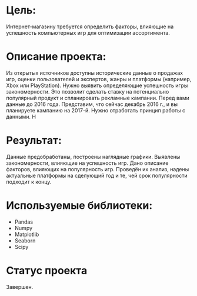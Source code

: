 # Цель:
Интернет-магазину требуется определить факторы, влияющие на успешность компьютерных игр для оптимизации ассортимента.
# Описание проекта:
Из открытых источников доступны исторические данные о продажах игр, оценки пользователей и экспертов, жанры и платформы (например, Xbox или PlayStation). Нужно выявить определяющие успешность игры закономерности. Это позволит сделать ставку на потенциально популярный продукт и спланировать рекламные кампании. Перед вами данные до 2016 года. Представим, что сейчас декабрь 2016 г., и вы планируете кампанию на 2017-й. Нужно отработать принцип работы с данными. Н
# Результат:
Данные предобработаны, построены наглядные графики.
Выявлены закономерности, влияющие на успешность игр.
Дано описание факторов, влияющих на популярность игр.
Проведён их анализ, надены актуальные платформы на сделующий год и те, чей срок популярности подходит к концу.
# Используемые библиотеки:
- Pandas
- Numpy
- Matplotlib
- Seaborn
- Scipy
# Статус проекта
Завершен.
